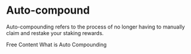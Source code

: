 # Auto-compound

Auto-compounding refers to the process of no longer having to manually claim and restake your staking rewards.

<ResourceGroupTitle>Free Content</ResourceGroupTitle>
<BadgeLink colorScheme='yellow' badgeText='Read' href='https://cryptopythia.com/auto-compound-crypto/'>What is Auto Compounding
</BadgeLink>

